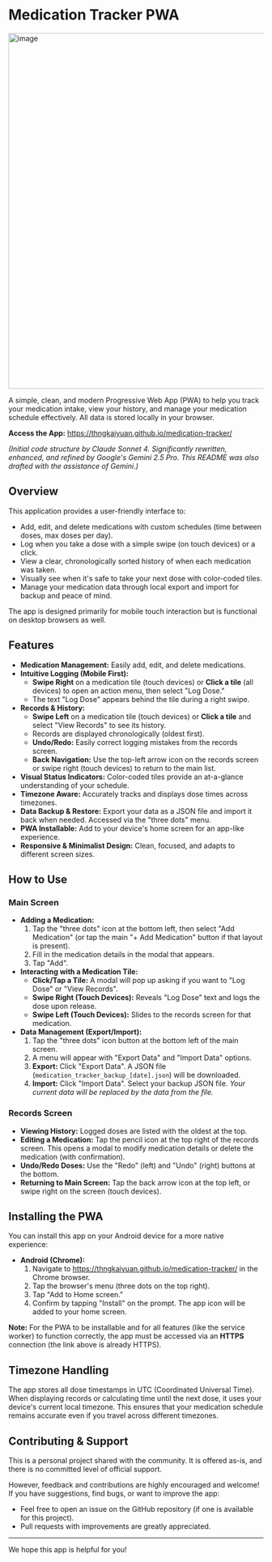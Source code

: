 # Medication Tracker PWA

<img width="703" alt="image" src="https://github.com/user-attachments/assets/e5e6705d-df6d-4c0d-9b2f-96ece9506c0b" />

A simple, clean, and modern Progressive Web App (PWA) to help you track your medication intake, view your history, and manage your medication schedule effectively. All data is stored locally in your browser.

**Access the App:** <https://thngkaiyuan.github.io/medication-tracker/>

*(Initial code structure by Claude Sonnet 4. Significantly rewritten, enhanced, and refined by Google's Gemini 2.5 Pro. This README was also drafted with the assistance of Gemini.)*

## Overview

This application provides a user-friendly interface to:
* Add, edit, and delete medications with custom schedules (time between doses, max doses per day).
* Log when you take a dose with a simple swipe (on touch devices) or a click.
* View a clear, chronologically sorted history of when each medication was taken.
* Visually see when it's safe to take your next dose with color-coded tiles.
* Manage your medication data through local export and import for backup and peace of mind.

The app is designed primarily for mobile touch interaction but is functional on desktop browsers as well.

## Features

* **Medication Management:** Easily add, edit, and delete medications.
* **Intuitive Logging (Mobile First):**
    * **Swipe Right** on a medication tile (touch devices) or **Click a tile** (all devices) to open an action menu, then select "Log Dose."
    * The text "Log Dose" appears behind the tile during a right swipe.
* **Records & History:**
    * **Swipe Left** on a medication tile (touch devices) or **Click a tile** and select "View Records" to see its history.
    * Records are displayed chronologically (oldest first).
    * **Undo/Redo:** Easily correct logging mistakes from the records screen.
    * **Back Navigation:** Use the top-left arrow icon on the records screen or swipe right (touch devices) to return to the main list.
* **Visual Status Indicators:** Color-coded tiles provide an at-a-glance understanding of your schedule.
* **Timezone Aware:** Accurately tracks and displays dose times across timezones.
* **Data Backup & Restore:** Export your data as a JSON file and import it back when needed. Accessed via the "three dots" menu.
* **PWA Installable:** Add to your device's home screen for an app-like experience.
* **Responsive & Minimalist Design:** Clean, focused, and adapts to different screen sizes.

## How to Use

### Main Screen

* **Adding a Medication:**
    1.  Tap the "three dots" icon at the bottom left, then select "Add Medication" (or tap the main "+ Add Medication" button if that layout is present).
    2.  Fill in the medication details in the modal that appears.
    3.  Tap "Add".
* **Interacting with a Medication Tile:**
    * **Click/Tap a Tile:** A modal will pop up asking if you want to "Log Dose" or "View Records".
    * **Swipe Right (Touch Devices):** Reveals "Log Dose" text and logs the dose upon release.
    * **Swipe Left (Touch Devices):** Slides to the records screen for that medication.
* **Data Management (Export/Import):**
    1.  Tap the "three dots" icon button at the bottom left of the main screen.
    2.  A menu will appear with "Export Data" and "Import Data" options.
    3.  **Export:** Click "Export Data". A JSON file (`medication_tracker_backup_[date].json`) will be downloaded.
    4.  **Import:** Click "Import Data". Select your backup JSON file. *Your current data will be replaced by the data from the file.*

### Records Screen

* **Viewing History:** Logged doses are listed with the oldest at the top.
* **Editing a Medication:** Tap the pencil icon at the top right of the records screen. This opens a modal to modify medication details or delete the medication (with confirmation).
* **Undo/Redo Doses:** Use the "Redo" (left) and "Undo" (right) buttons at the bottom.
* **Returning to Main Screen:** Tap the back arrow icon at the top left, or swipe right on the screen (touch devices).

## Installing the PWA

You can install this app on your Android device for a more native experience:

* **Android (Chrome):**
    1.  Navigate to <https://thngkaiyuan.github.io/medication-tracker/> in the Chrome browser.
    2.  Tap the browser's menu (three dots on the top right).
    3.  Tap "Add to Home screen."
    4.  Confirm by tapping "Install" on the prompt. The app icon will be added to your home screen.

**Note:** For the PWA to be installable and for all features (like the service worker) to function correctly, the app must be accessed via an **HTTPS** connection (the link above is already HTTPS).

## Timezone Handling

The app stores all dose timestamps in UTC (Coordinated Universal Time). When displaying records or calculating time until the next dose, it uses your device's current local timezone. This ensures that your medication schedule remains accurate even if you travel across different timezones.

## Contributing & Support

This is a personal project shared with the community. It is offered as-is, and there is no committed level of official support.

However, feedback and contributions are highly encouraged and welcome! If you have suggestions, find bugs, or want to improve the app:
* Feel free to open an issue on the GitHub repository (if one is available for this project).
* Pull requests with improvements are greatly appreciated.

---

We hope this app is helpful for you!

